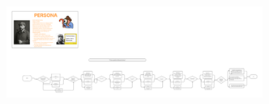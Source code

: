 ![IMAGE](https://raw.githubusercontent.com/JoelsonJose/Chat-bot-Sherlock-Holmes/refs/heads/main/Fluxograma%20e%20a%20persona%20do%20Sherlock%20Holmes.png)
